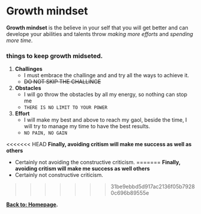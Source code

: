 # Growth mindset
**Growth mindset** is the believe in your self that you will get better and can develope your abilities and talents throw *making more efforts* and *spending more time*.

### things to keep growth midseted.
1. **Challinges** 
   - I must embrace the challinge and and try all the ways to achieve it.
   - ~~DO NOT SKIP THE CHALLINGE~~
2. **Obstacles**
   - I will go throw the obstacles by all my energy, so nothing can stop me
   - ` THERE IS NO LIMIT TO YOUR POWER `
3. **Effort** 
   - I will make my best and above to reach my gaol, beside the time, I will try to manage my time to have the best results.
   - ` NO PAIN, NO GAIN `
 
<<<<<<< HEAD
 **Finally, avoiding critism will make me success as well as others** 
   - Certainly not avoiding the constructive criticism.
=======
 **Finally, avoiding critism will make me success as well others** 
   - Certainly not constructive criticism.
>>>>>>> 31be9ebbd5d917ac2136f05b79280c696b89555e

**[Back to: Homepage](https://omarhumamah.github.io/reading-note/).**